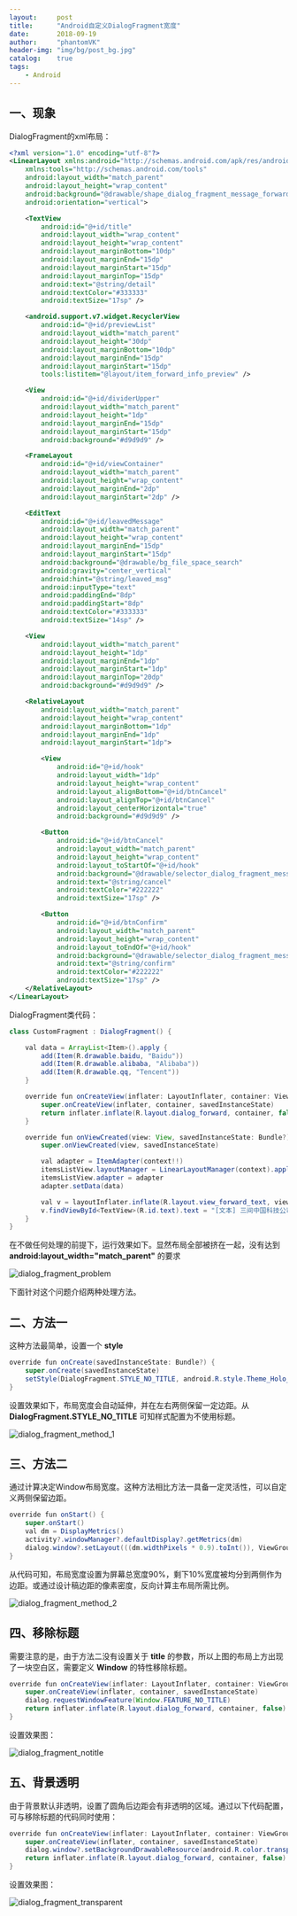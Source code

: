 ```yaml
---
layout:     post
title:      "Android自定义DialogFragment宽度"
date:       2018-09-19
author:     "phantomVK"
header-img: "img/bg/post_bg.jpg"
catalog:    true
tags:
    - Android
---
```


## 一、现象

DialogFragment的xml布局：

```xml
<?xml version="1.0" encoding="utf-8"?>
<LinearLayout xmlns:android="http://schemas.android.com/apk/res/android"
    xmlns:tools="http://schemas.android.com/tools"
    android:layout_width="match_parent"
    android:layout_height="wrap_content"
    android:background="@drawable/shape_dialog_fragment_message_forward"
    android:orientation="vertical">

    <TextView
        android:id="@+id/title"
        android:layout_width="wrap_content"
        android:layout_height="wrap_content"
        android:layout_marginBottom="10dp"
        android:layout_marginEnd="15dp"
        android:layout_marginStart="15dp"
        android:layout_marginTop="15dp"
        android:text="@string/detail"
        android:textColor="#333333"
        android:textSize="17sp" />

    <android.support.v7.widget.RecyclerView
        android:id="@+id/previewList"
        android:layout_width="match_parent"
        android:layout_height="30dp"
        android:layout_marginBottom="10dp"
        android:layout_marginEnd="15dp"
        android:layout_marginStart="15dp"
        tools:listitem="@layout/item_forward_info_preview" />

    <View
        android:id="@+id/dividerUpper"
        android:layout_width="match_parent"
        android:layout_height="1dp"
        android:layout_marginEnd="15dp"
        android:layout_marginStart="15dp"
        android:background="#d9d9d9" />

    <FrameLayout
        android:id="@+id/viewContainer"
        android:layout_width="match_parent"
        android:layout_height="wrap_content"
        android:layout_marginEnd="2dp"
        android:layout_marginStart="2dp" />

    <EditText
        android:id="@+id/leavedMessage"
        android:layout_width="match_parent"
        android:layout_height="wrap_content"
        android:layout_marginEnd="15dp"
        android:layout_marginStart="15dp"
        android:background="@drawable/bg_file_space_search"
        android:gravity="center_vertical"
        android:hint="@string/leaved_msg"
        android:inputType="text"
        android:paddingEnd="8dp"
        android:paddingStart="8dp"
        android:textColor="#333333"
        android:textSize="14sp" />

    <View
        android:layout_width="match_parent"
        android:layout_height="1dp"
        android:layout_marginEnd="1dp"
        android:layout_marginStart="1dp"
        android:layout_marginTop="20dp"
        android:background="#d9d9d9" />

    <RelativeLayout
        android:layout_width="match_parent"
        android:layout_height="wrap_content"
        android:layout_marginBottom="1dp"
        android:layout_marginEnd="1dp"
        android:layout_marginStart="1dp">

        <View
            android:id="@+id/hook"
            android:layout_width="1dp"
            android:layout_height="wrap_content"
            android:layout_alignBottom="@+id/btnCancel"
            android:layout_alignTop="@+id/btnCancel"
            android:layout_centerHorizontal="true"
            android:background="#d9d9d9" />

        <Button
            android:id="@+id/btnCancel"
            android:layout_width="match_parent"
            android:layout_height="wrap_content"
            android:layout_toStartOf="@+id/hook"
            android:background="@drawable/selector_dialog_fragment_message_button_left"
            android:text="@string/cancel"
            android:textColor="#222222"
            android:textSize="17sp" />

        <Button
            android:id="@+id/btnConfirm"
            android:layout_width="match_parent"
            android:layout_height="wrap_content"
            android:layout_toEndOf="@+id/hook"
            android:background="@drawable/selector_dialog_fragment_message_button_right"
            android:text="@string/confirm"
            android:textColor="#222222"
            android:textSize="17sp" />
    </RelativeLayout>
</LinearLayout>
```

DialogFragment类代码：
```java
class CustomFragment : DialogFragment() {

    val data = ArrayList<Item>().apply {
        add(Item(R.drawable.baidu, "Baidu"))
        add(Item(R.drawable.alibaba, "Alibaba"))
        add(Item(R.drawable.qq, "Tencent"))
    }

    override fun onCreateView(inflater: LayoutInflater, container: ViewGroup?, savedInstanceState: Bundle?): View? {
        super.onCreateView(inflater, container, savedInstanceState)
        return inflater.inflate(R.layout.dialog_forward, container, false)
    }

    override fun onViewCreated(view: View, savedInstanceState: Bundle?) {
        super.onViewCreated(view, savedInstanceState)

        val adapter = ItemAdapter(context!!)
        itemsListView.layoutManager = LinearLayoutManager(context).apply { orientation = LinearLayoutManager.HORIZONTAL }
        itemsListView.adapter = adapter
        adapter.setData(data)

        val v = layoutInflater.inflate(R.layout.view_forward_text, viewContainer, true)
        v.findViewById<TextView>(R.id.text).text = "[文本] 三间中国科技公司"
    }
}
```

在不做任何处理的前提下，运行效果如下。显然布局全部被挤在一起，没有达到 __android:layout_width="match_parent"__ 的要求

![dialog_fragment_problem](/img/android/dialogFragment/dialog_fragment_problem.png)

下面针对这个问题介绍两种处理方法。

## 二、方法一

这种方法最简单，设置一个 __style__ 

```java
override fun onCreate(savedInstanceState: Bundle?) {
    super.onCreate(savedInstanceState)
    setStyle(DialogFragment.STYLE_NO_TITLE, android.R.style.Theme_Holo_Light_Dialog_MinWidth)
}
```

设置效果如下，布局宽度会自动延伸，并在左右两侧保留一定边距。从 __DialogFragment.STYLE_NO_TITLE__ 可知样式配置为不使用标题。

![dialog_fragment_method_1](/img/android/dialogFragment/dialog_fragment_method_1.png)

## 三、方法二

通过计算决定Window布局宽度。这种方法相比方法一具备一定灵活性，可以自定义两侧保留边距。

```java
override fun onStart() {
    super.onStart()
    val dm = DisplayMetrics()
    activity?.windowManager?.defaultDisplay?.getMetrics(dm)
    dialog.window?.setLayout(((dm.widthPixels * 0.9).toInt()), ViewGroup.LayoutParams.WRAP_CONTENT)
}
```

从代码可知，布局宽度设置为屏幕总宽度90%，剩下10%宽度被均分到两侧作为边距。或通过设计稿边距的像素密度，反向计算主布局所需比例。

![dialog_fragment_method_2](/img/android/dialogFragment/dialog_fragment_method_2.png)

## 四、移除标题

需要注意的是，由于方法二没有设置关于 __title__ 的参数，所以上图的布局上方出现了一块空白区，需要定义 __Window__ 的特性移除标题。

```java
override fun onCreateView(inflater: LayoutInflater, container: ViewGroup?, savedInstanceState: Bundle?): View? {
    super.onCreateView(inflater, container, savedInstanceState)
    dialog.requestWindowFeature(Window.FEATURE_NO_TITLE)
    return inflater.inflate(R.layout.dialog_forward, container, false)
}
```

设置效果图：

![dialog_fragment_notitle](/img/android/dialogFragment/dialog_fragment_notitle.png)

## 五、背景透明

由于背景默认非透明，设置了圆角后边距会有非透明的区域。通过以下代码配置，可与移除标题的代码同时使用：

```java
override fun onCreateView(inflater: LayoutInflater, container: ViewGroup?, savedInstanceState: Bundle?): View? {
    super.onCreateView(inflater, container, savedInstanceState)
    dialog.window?.setBackgroundDrawableResource(android.R.color.transparent)
    return inflater.inflate(R.layout.dialog_forward, container, false)
}
```

设置效果图：

![dialog_fragment_transparent](/img/android/dialogFragment/dialog_fragment_transparent.png)